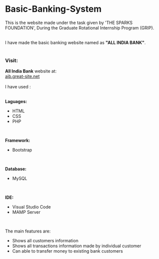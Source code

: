 # Basic-Banking-System
This is the website made under the task given by 'THE SPARKS FOUNDATION', During the Graduate Rotational Internship Program (GRIP).<br><br>

I have made the basic banking website named as <b>"ALL INDIA BANK"</b>.<br>
<br>
<h3>Visit:</h3>

<b>All India Bank</b> website at:<br>
<a href="http://aib.great-site.net">aib.great-site.net</a>
<br><br>
I have used :<br><br>

<b>Laguages:</b>
<ul>
  <li>HTML</li>
  <li>CSS</li>
  <li>PHP</li>
</ul></b><br>

<b>Framework:</b>
<ul>
  <li>Bootstrap</li>
</ul></b><br>

<b>Database:</b>
<ul>
  <li>MySQL</li>
</ul></b><br>

<b>IDE:</b>
<ul>
  <li>Visual Studio Code</li>
  <li>MAMP Server</li>
</ul></b><br>

The main features are: <br>
<ul>
  <li>Shows all customers information</li>
  <li>Shows all transactions information made by individual customer</li>
  <li>Can able to transfer money to existing bank customers</li>
</ul>


